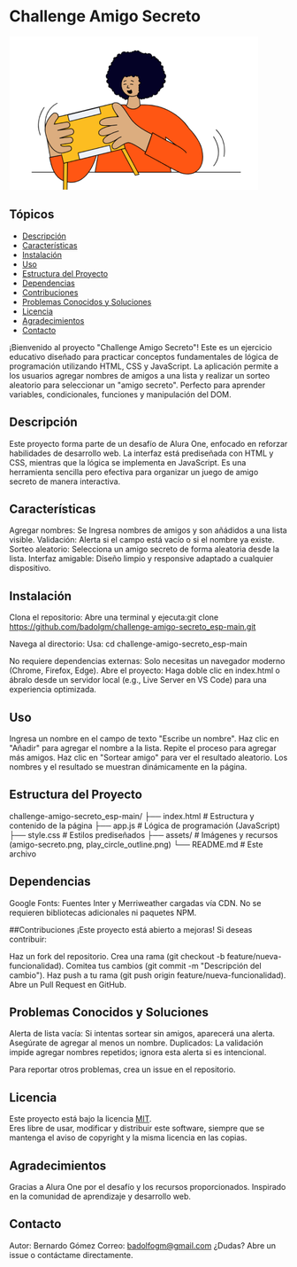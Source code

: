 # Challenge Amigo Secreto

![Amigo Secreto](assets/amigo-secreto.png)

## Tópicos
- [Descripción](#descripción)
- [Características](#características)
- [Instalación](#instalación)
- [Uso](#uso)
- [Estructura del Proyecto](#estructura-del-proyecto)
- [Dependencias](#dependencias)
- [Contribuciones](#contribuciones)
- [Problemas Conocidos y Soluciones](#problemas-conocidos-y-soluciones)
- [Licencia](#licencia)
- [Agradecimientos](#agradecimientos)
- [Contacto](#contacto)


¡Bienvenido al proyecto "Challenge Amigo Secreto"! Este es un ejercicio educativo diseñado para practicar conceptos fundamentales de lógica de programación utilizando HTML, CSS y JavaScript. La aplicación permite a los usuarios agregar nombres de amigos a una lista y realizar un sorteo aleatorio para seleccionar un "amigo secreto". Perfecto para aprender variables, condicionales, funciones y manipulación del DOM.

## Descripción

Este proyecto forma parte de un desafío de Alura One, enfocado en reforzar habilidades de desarrollo web. La interfaz está prediseñada con HTML y CSS, mientras que la lógica se implementa en JavaScript. Es una herramienta sencilla pero efectiva para organizar un juego de amigo secreto de manera interactiva.

## Características

Agregar nombres: Se Ingresa nombres de amigos y son añádidos  a una lista visible.
Validación: Alerta si el campo está vacío o si el nombre ya existe.
Sorteo aleatorio: Selecciona un amigo secreto de forma aleatoria desde la lista.
Interfaz amigable: Diseño limpio y responsive adaptado a cualquier dispositivo.


## Instalación

Clona el repositorio:
Abre una terminal y ejecuta:git clone https://github.com/badolgm/challenge-amigo-secreto_esp-main.git


Navega al directorio:
Usa:  cd challenge-amigo-secreto_esp-main


No requiere dependencias externas: Solo necesitas un navegador moderno (Chrome, Firefox, Edge).
Abre el proyecto:
Haga doble clic en index.html o ábralo desde un servidor local (e.g., Live Server en VS Code) para una experiencia optimizada.


## Uso

Ingresa un nombre en el campo de texto "Escribe un nombre".
Haz clic en "Añadir" para agregar el nombre a la lista.
Repite el proceso para agregar más amigos.
Haz clic en "Sortear amigo" para ver el resultado aleatorio.
Los nombres y el resultado se muestran dinámicamente en la página.


## Estructura del Proyecto
challenge-amigo-secreto_esp-main/
├── index.html         # Estructura y contenido de la página
├── app.js            # Lógica de programación (JavaScript)
├── style.css         # Estilos prediseñados
├── assets/           # Imágenes y recursos (amigo-secreto.png, play_circle_outline.png)
└── README.md         # Este archivo


## Dependencias

Google Fonts: Fuentes Inter y Merriweather cargadas vía CDN.
No se requieren bibliotecas adicionales ni paquetes NPM.


##Contribuciones
¡Este proyecto está abierto a mejoras! Si deseas contribuir:

Haz un fork del repositorio.
Crea una rama (git checkout -b feature/nueva-funcionalidad).
Comitea tus cambios (git commit -m "Descripción del cambio").
Haz push a tu rama (git push origin feature/nueva-funcionalidad).
Abre un Pull Request en GitHub.


## Problemas Conocidos y Soluciones

Alerta de lista vacía: Si intentas sortear sin amigos, aparecerá una alerta. Asegúrate de agregar al menos un nombre.
Duplicados: La validación impide agregar nombres repetidos; ignora esta alerta si es intencional.

Para reportar otros problemas, crea un issue en el repositorio.

## Licencia

Este proyecto está bajo la licencia [MIT](./LICENSE).  
Eres libre de usar, modificar y distribuir este software, siempre que se mantenga el aviso de copyright y la misma licencia en las copias.


## Agradecimientos

Gracias a Alura One por el desafío y los recursos proporcionados.
Inspirado en la comunidad de aprendizaje y desarrollo web.


## Contacto

Autor: Bernardo Gómez 
Correo: badolfogm@gmail.com 
¿Dudas? Abre un issue o contáctame directamente.
